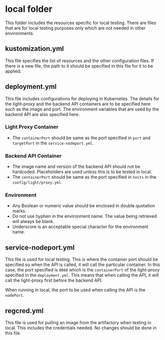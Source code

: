 # local folder

This folder includes the resources specific for local testing. There are files that are for local testing purposes only which are not needed in other environments.

## kustomization.yml

This file specifies the list of resources and the other configuration files. If there is a new file, the path to it should be specified in this file for it to be applied.

## deployment.yml

This file includes configurations for deploying in Kubernetes. The details for the light-proxy and the backend API containers are to be specified here such as the image and port. The environment variables that are used by the backend API are also specified here.

### Light Proxy Container

- The `containerPort` should be same as the port specified in `port` and `targetPort` in the `service-nodeport.yml`.

### Backend API Container

- The image name and version of the backend API should not be hardcoded. Placeholders are used unless this is to be tested in local.
- The `containerPort` should be same as the port specified in `hosts` in the `config/light/proxy.yml`.

### Environment

- Any Boolean or numeric value should be enclosed in double quotation marks.
- Do not use hyphen in the environment name. The value being retrieved will always be blank.
- Underscore is an acceptable special character for the environment name.

## service-nodeport.yml

This file is used for local testing. This is where the container port should be specified so when the API is called, it will call the particular container. In this case, the port specified is `8080` which is the `containerPort` of the light-proxy specified in the `deployment.yml`. This means that when calling the API, it will call the light-proxy first before the backend API.

When running in local, the port to be used when calling the API is the `nodePort`.

## regcred.yml

This file is used for pulling an image from the artifactory when testing in local. This includes the credentials needed. No changes should be done in this file.
